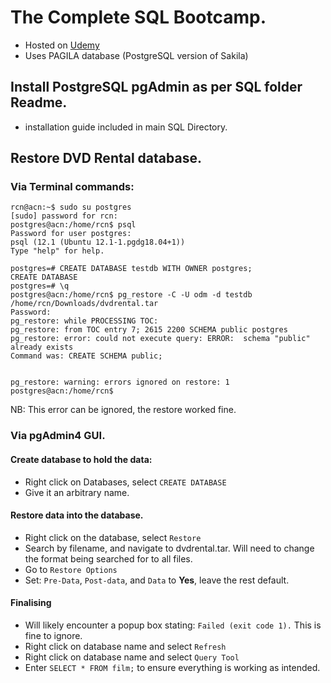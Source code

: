 # The Complete SQL Bootcamp. 
* Hosted on [Udemy](https://www.udemy.com/course/the-complete-sql-bootcamp/)
* Uses PAGILA database (PostgreSQL version of Sakila)

## Install PostgreSQL pgAdmin as per SQL folder Readme.  
* installation guide included in main SQL Directory. 

## Restore DVD Rental database.
### Via Terminal commands: 
```
rcn@acn:~$ sudo su postgres
[sudo] password for rcn:          
postgres@acn:/home/rcn$ psql
Password for user postgres: 
psql (12.1 (Ubuntu 12.1-1.pgdg18.04+1))
Type "help" for help.

postgres=# CREATE DATABASE testdb WITH OWNER postgres;
CREATE DATABASE
postgres=# \q
postgres@acn:/home/rcn$ pg_restore -C -U odm -d testdb /home/rcn/Downloads/dvdrental.tar
Password: 
pg_restore: while PROCESSING TOC:
pg_restore: from TOC entry 7; 2615 2200 SCHEMA public postgres
pg_restore: error: could not execute query: ERROR:  schema "public" already exists
Command was: CREATE SCHEMA public;


pg_restore: warning: errors ignored on restore: 1
postgres@acn:/home/rcn$ 
```
NB: This error can be ignored, the restore worked fine. 

### Via pgAdmin4 GUI.
#### Create database to hold the data: 
* Right click on Databases, select `CREATE DATABASE` 
* Give it an arbitrary name. 

#### Restore data into the database. 
* Right click on the database, select `Restore` 
* Search by filename, and navigate to dvdrental.tar. Will need to change the format being searched for to all files. 
* Go to `Restore Options` 
* Set: `Pre-Data`, `Post-data`, and `Data` to **Yes**, leave the rest default. 

#### Finalising
* Will likely encounter a popup box stating: `Failed (exit code 1).` This is fine to ignore. 
* Right click on database name and select `Refresh` 
* Right click on database name and select `Query Tool`
* Enter `SELECT * FROM film;` to ensure everything is working as intended. 